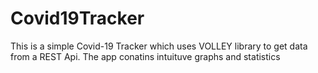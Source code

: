 # Covid19Tracker
This is a simple Covid-19 Tracker which uses VOLLEY library to get data from a REST Api.
The app conatins intuituve graphs and statistics
